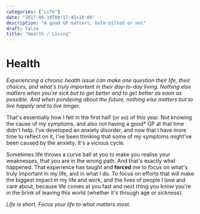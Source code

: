 ```yaml
---
categories: ["Life"]
date: "2017-06-10T09:17:45+10:00"
description: "A good GP matters, bulk-billed or not"
draft: false
title: "Health / Living"
---
```


# Health

_Experiencing a chronic health issue can make one question their life, their choices, and what's truly important in their day-to-day living. Nothing else matters when you're sick but to get better and to get better as soon as possible. And when pondering about the future, nothing else matters but to live happily and to live longer._

That's essentially how I felt in the first half (or so) of this year. Not knowing the cause of my symptoms, and also not having a good\* GP at that time didn't help. I've developed an anxiety disorder, and now that I have more time to reflect on it, I've been thinking that some of my symptoms might've been caused by the anxiety. It's a vicious cycle.

Sometimes life throws a curve ball at you to make you realise your weaknesses, that you are in the wrong path. And that's exactly what happened. That experience has taught and **forced** me to focus on what's truly important in my life, and in what I do. To focus on efforts that will make the biggest impact in my life and work, and the lives of people I love and care about, because life comes at you fast and next thing you know you're in the brink of leaving this world (whether it's through age or sickness).

_Life is short. Focus your life to what matters most._
